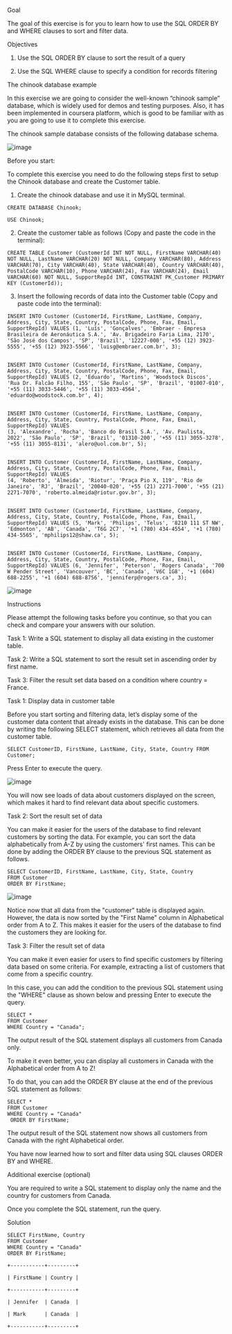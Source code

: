 Goal 

The goal of this exercise is for you to learn how to use the SQL ORDER BY and WHERE clauses to sort and filter data.


Objectives  

1. Use the SQL ORDER BY clause to sort the result of a query  

2. Use the SQL WHERE clause to specify a condition for records filtering


The chinook database example 

In this exercise we are going to consider the well-known “chinook sample” database, which is widely used for demos and testing purposes. Also, it has been implemented in coursera platform, which is good to be familiar with as you are going to use it to complete this exercise.

The chinook sample database consists of the following database schema.

![image](https://github.com/janaom/Meta-Database-Engineer-Professional-Certificate/assets/83917694/eb698c03-ab99-41dd-b6c9-aced5c06d52a)


Before you start:

To complete this exercise you need to do the following steps first to setup the Chinook database and create the Customer table.


1. Create the chinook database and use it in MySQL terminal.
```
CREATE DATABASE Chinook;
```
```
USE Chinook;
```

2. Create the customer table as follows (Copy and paste the code in the terminal):

```
CREATE TABLE Customer (CustomerId INT NOT NULL, FirstName VARCHAR(40) NOT NULL, LastName VARCHAR(20) NOT NULL, Company VARCHAR(80), Address VARCHAR(70), City VARCHAR(40), State VARCHAR(40), Country VARCHAR(40), PostalCode VARCHAR(10), Phone VARCHAR(24), Fax VARCHAR(24), Email VARCHAR(60) NOT NULL, SupportRepId INT, CONSTRAINT PK_Customer PRIMARY KEY (CustomerId));
```

3. Insert the following records of data into the Customer table (Copy and paste code into the terminal):

```
INSERT INTO Customer (CustomerId, FirstName, LastName, Company, Address, City, State, Country, PostalCode, Phone, Fax, Email, SupportRepId) VALUES (1, 'Luís', 'Gonçalves', 'Embraer - Empresa Brasileira de Aeronáutica S.A.', 'Av. Brigadeiro Faria Lima, 2170', 'São José dos Campos', 'SP', 'Brazil', '12227-000', '+55 (12) 3923-5555', '+55 (12) 3923-5566', 'luisg@embraer.com.br', 3);


INSERT INTO Customer (CustomerId, FirstName, LastName, Company, Address, City, State, Country, PostalCode, Phone, Fax, Email, SupportRepId) VALUES (2, 'Eduardo', 'Martins', 'Woodstock Discos', 'Rua Dr. Falcão Filho, 155', 'São Paulo', 'SP', 'Brazil', '01007-010', '+55 (11) 3033-5446', '+55 (11) 3033-4564', 'eduardo@woodstock.com.br', 4);


INSERT INTO Customer (CustomerId, FirstName, LastName, Company, Address, City, State, Country, PostalCode, Phone, Fax, Email, SupportRepId) VALUES
(3, 'Alexandre', 'Rocha', 'Banco do Brasil S.A.', 'Av. Paulista, 2022', 'São Paulo', 'SP', 'Brazil', '01310-200', '+55 (11) 3055-3278', '+55 (11) 3055-8131', 'alero@uol.com.br', 5);


INSERT INTO Customer (CustomerId, FirstName, LastName, Company, Address, City, State, Country, PostalCode, Phone, Fax, Email, SupportRepId) VALUES
(4, 'Roberto', 'Almeida', 'Riotur', 'Praça Pio X, 119', 'Rio de Janeiro', 'RJ', 'Brazil', '20040-020', '+55 (21) 2271-7000', '+55 (21) 2271-7070', 'roberto.almeida@riotur.gov.br', 3);


INSERT INTO Customer (CustomerId, FirstName, LastName, Company, Address, City, State, Country, PostalCode, Phone, Fax, Email, SupportRepId) VALUES (5, 'Mark', 'Philips', 'Telus', '8210 111 ST NW', 'Edmonton', 'AB', 'Canada', 'T6G 2C7', '+1 (780) 434-4554', '+1 (780) 434-5565', 'mphilips12@shaw.ca', 5);


INSERT INTO Customer (CustomerId, FirstName, LastName, Company, Address, City, State, Country, PostalCode, Phone, Fax, Email, SupportRepId) VALUES (6, 'Jennifer', 'Peterson', 'Rogers Canada', '700 W Pender Street', 'Vancouver', 'BC', 'Canada', 'V6C 1G8', '+1 (604) 688-2255', '+1 (604) 688-8756', 'jenniferp@rogers.ca', 3); 
```

![image](https://github.com/janaom/Meta-Database-Engineer-Professional-Certificate/assets/83917694/40fd83a8-0200-4224-8dd4-1f21102eb15d)


Instructions 

Please attempt the following tasks before you continue, so that you can check and compare your answers with our solution. 

Task 1: Write a SQL statement to display all data existing in the customer table.  

Task 2: Write a SQL statement to sort the result set in ascending order by first name.   

Task 3: Filter the result set data based on a condition where country = France. 

 

Task 1: Display data in customer table 


Before you start sorting and filtering data, let’s display some of the customer data content that already exists in the database. This can be done by writing the following SELECT statement, which retrieves all data from the customer table. 
```     
SELECT CustomerID, FirstName, LastName, City, State, Country FROM Customer;
```
Press Enter to execute the query.

![image](https://github.com/janaom/Meta-Database-Engineer-Professional-Certificate/assets/83917694/aeba5c8e-2281-4b31-944f-9f2fe25b52f9)
 

You will now see loads of data about customers displayed on the screen, which makes it hard to find relevant data about specific customers.


Task 2: Sort the result set of data 

You can make it easier for the users of the database to find relevant customers by sorting the data. For example, you can sort the data alphabetically from A-Z by using the customers' first names. This can be done by adding the ORDER BY clause to the previous SQL statement as follows.
```
SELECT CustomerID, FirstName, LastName, City, State, Country 
FROM Customer 
ORDER BY FirstName;
```

![image](https://github.com/janaom/Meta-Database-Engineer-Professional-Certificate/assets/83917694/acfba441-f66c-4f10-8105-41b87fb4ba6e)


Notice now that all data from the "customer" table is displayed again. However, the data is now sorted by the "First Name" column in Alphabetical order from A to Z.  This makes it easier for the users of the database to find the customers they are looking for.


Task 3: Filter the result set of data 

You can make it even easier for users to find specific customers by filtering data based on some criteria. For example, extracting a list of customers that come from a specific country.

In this case, you can add the condition to the previous SQL statement using the "WHERE" clause as shown below and pressing Enter to execute the query.  
```
SELECT * 
FROM Customer 
WHERE Country = "Canada"; 
```
The output result of the SQL statement displays all customers from Canada only.  

To make it even better, you can display all customers in Canada with the Alphabetical order from A to Z!  

To do that, you can add the ORDER BY clause at the end of the previous SQL statement as follows: 
```
SELECT * 
FROM Customer  
WHERE Country = "Canada" 
 ORDER BY FirstName; 
```
The output result of the SQL statement now shows all customers from Canada with the right Alphabetical order.  

You have now learned how to sort and filter data using SQL clauses ORDER BY and WHERE.  


Additional exercise (optional) 

You are required to write a SQL statement to display only the name and the country for customers from Canada.

Once you complete the SQL statement, run the query.   


Solution  
```
SELECT FirstName, Country 
FROM Customer  
WHERE Country = "Canada"  
ORDER BY FirstName; 

+-----------+---------+ 

| FirstName | Country | 

+-----------+---------+ 

| Jennifer  | Canada  | 

| Mark  	| Canada  | 

+-----------+---------+ 
```
